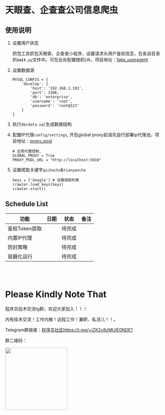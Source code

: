 天眼查、企查查公司信息爬虫 
===


## 使用说明

1. 设置用户状态
   
   抓包工具抓包天眼查、企查查小程序，设置请求头用户鉴权信息，在各自目录的<code>__init__.py</code>文件中。可在此处配置随机UA，项目地址：[fake_useragent](https://github.com/hellysmile/fake-useragent)
   
2. 设置数据源
    ```pydocstring
    MYSQL_CONFIG = {
        'develop': {
            'host': '192.168.1.103',
            'port': 3306,
            'db': 'enterprise',
            'username': 'root',
            'password': 'root@123'
        }
    }
    ```
3. 执行```db/data.sql```生成数据结构
4. 配置IP代理```config/settings```, 开启global proxy前请先自行部署ip代理池，项目地址：[proxy_pool](https://github.com/jhao104/proxy_pool.git)
    ```pydocstring
    # 全局代理控制, 
    GLOBAL_PROXY = True
    PROXY_POOL_URL = "http://localhost:5010"
    ```
5. 设置爬取关键字```qichacha```&```tianyancha```
    ```pydocstring
    keys = ['Google'] # 设置爬取列表
    crawler.load_keys(keys)
    crawler.start()
    ```


## Schedule List
|功能|日期|状态|备注|
|---|---|---|---|
|鉴权Token提取||待完成||
|内置IP代理||待完成||
|防封策略||待完成||
|容器化运行||待完成||

<br />
<br />

Please Kindly Note That
===

程序员技术交流tg群，欢迎大家加入！！！

内有技术交流！工作内推！远程工作！兼职、私活儿！！。

Telegram群链接：[程序员社区https://t.me/+iZK2y8zMUiE0NDE1](https://t.me/+iZK2y8zMUiE0NDE1)

群二维码：

<img width='200' src='https://i.imgur.com/R62JrQX.png'>
